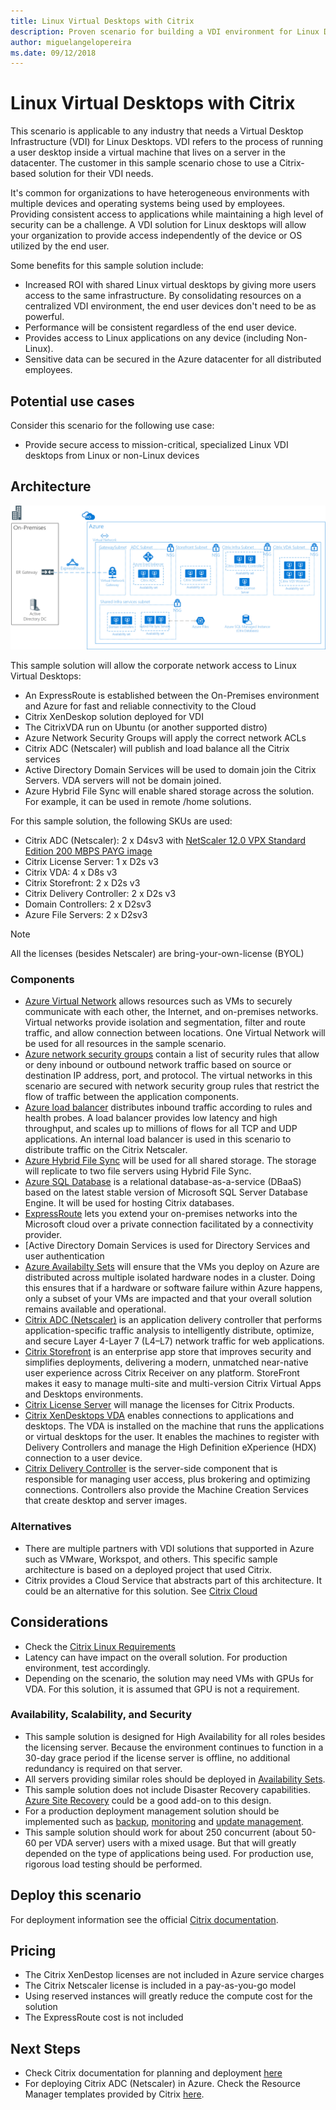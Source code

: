 ```yaml
---
title: Linux Virtual Desktops with Citrix
description: Proven scenario for building a VDI environment for Linux Desktops using Citrix on Azure.
author: miguelangelopereira 
ms.date: 09/12/2018 
---
```

# Linux Virtual Desktops with Citrix

This scenario is applicable to any industry that needs a Virtual Desktop Infrastructure (VDI) for Linux Desktops.  VDI refers to the process of running a user desktop inside a virtual machine that lives on a server in the datacenter. The customer in this sample scenario chose to use a Citrix-based solution for their VDI needs.

It's common for organizations to have heterogeneous environments with multiple devices and operating systems being used by employees. Providing consistent access to applications while maintaining a high level of security can be a challenge. A VDI solution for Linux desktops will allow your organization to provide access independently of the device or OS utilized by the end user.

Some benefits for this sample solution include:

- Increased ROI with shared Linux virtual desktops by giving more users access to the same infrastructure. By consolidating resources on a centralized VDI environment, the end user devices don't need to be as powerful.
- Performance will be consistent regardless of the end user device.
- Provides access to Linux applications on any device (including Non-Linux).
- Sensitive data can be secured in the Azure datacenter for all distributed employees.

## Potential use cases

Consider this scenario for the following use case:

- Provide secure access to mission-critical, specialized Linux VDI desktops from Linux or non-Linux devices

## Architecture

[![](./media/azure-citrix-sample-diagram.png "Architecture Diagram")](./media/azure-citrix-sample-diagram.png#lightbox)

This sample solution will allow the corporate network access to Linux Virtual Desktops:

- An ExpressRoute is established between the On-Premises environment and Azure for fast and reliable connectivity to the Cloud
- Citrix XenDeskop solution deployed for VDI
- The CitrixVDA run on Ubuntu (or another supported distro)
- Azure Network Security Groups will apply the correct network ACLs
- Citrix ADC (Netscaler) will publish and load balance all the Citrix services
- Active Directory Domain Services will be used to domain join the Citrix Servers. VDA servers will not be domain joined.
- Azure Hybrid File Sync will enable shared storage across the solution. For example, it can be used in remote /home solutions.

For this sample solution, the following SKUs are used:

- Citrix ADC (Netscaler): 2 x D4sv3 with [NetScaler 12.0 VPX Standard Edition 200 MBPS PAYG image](https://azuremarketplace.microsoft.com/pt-br/marketplace/apps/citrix.netscalervpx-120?tab=PlansAndPrice)
- Citrix License Server: 1 x D2s v3
- Citrix VDA: 4 x D8s v3
- Citrix Storefront: 2 x D2s v3
- Citrix Delivery Controller: 2 x D2s v3
- Domain Controllers: 2 x D2sv3
- Azure File Servers: 2 x D2sv3

> [!Note]
> All the licenses (besides Netscaler) are bring-your-own-license (BYOL)

### Components

- [Azure Virtual Network](/azure/virtual-network/virtual-networks-overview) allows resources such as VMs to securely communicate with each other, the Internet, and on-premises networks. Virtual networks provide isolation and segmentation, filter and route traffic, and allow connection between locations. One Virtual Network will be used  for all resources in the sample scenario.
- [Azure network security groups](/azure/virtual-network/security-overview) contain a list of security rules that allow or deny inbound or outbound network traffic based on source or destination IP address, port, and protocol. The virtual networks in this scenario are secured with network security group rules that restrict the flow of traffic between the application components.
- [Azure load balancer](/azure/application-gateway/overview) distributes inbound traffic according to rules and health probes. A load balancer provides low latency and high throughput, and scales up to millions of flows for all TCP and UDP applications. An internal load balancer is used in this scenario to distribute traffic on the Citrix Netscaler.
- [Azure Hybrid File Sync](https://github.com/MicrosoftDocs/azure-docs/edit/master/articles/storage/files/storage-sync-files-planning.md) will be used for all shared storage. The storage will replicate to two file servers using Hybrid File Sync.
- [Azure SQL Database](https://docs.microsoft.com/en-us/azure/sql-database/) is a relational database-as-a-service (DBaaS) based on the latest stable version of Microsoft SQL Server Database Engine. It will be used for hosting Citrix databases.
- [ExpressRoute](https://docs.microsoft.com/en-us/azure/expressroute/expressroute-introduction) lets you extend your on-premises networks into the Microsoft cloud over a private connection facilitated by a connectivity provider. 
- [Active Directory Domain Services is used for Directory Services and user authentication
- [Azure Availabilty Sets](https://docs.microsoft.com/en-us/azure/virtual-machines/windows/tutorial-availability-sets) will ensure that the VMs you deploy on Azure are distributed across multiple isolated hardware nodes in a cluster. Doing this ensures that if a hardware or software failure within Azure happens, only a subset of your VMs are impacted and that your overall solution remains available and operational. 
- [Citrix ADC (Netscaler)](https://www.citrix.com/products/citrix-adc/) is an application delivery controller that performs application-specific traffic analysis to intelligently distribute, optimize, and secure Layer 4-Layer 7 (L4–L7) network traffic for web applications. 
- [Citrix Storefront](https://www.citrix.com/products/citrix-virtual-apps-and-desktops/citrix-storefront.html) is an enterprise app store that improves security and simplifies deployments, delivering a modern, unmatched near-native user experience across Citrix Receiver on any platform. StoreFront makes it easy to manage multi-site and multi-version Citrix Virtual Apps and Desktops environments. 
- [Citrix License Server](https://www.citrix.com/buy/licensing/overview.html) will manage the licenses for Citrix Products.
- [Citrix XenDesktops VDA](https://docs.citrix.com/en-us/citrix-virtual-apps-desktops-service.html) enables connections to applications and desktops. The VDA is installed on the machine that runs the applications or virtual desktops for the user. It enables the machines to register with Delivery Controllers and manage the High Definition eXperience (HDX) connection to a user device.
- [Citrix Delivery Controller](https://docs.citrix.com/en-us/xenapp-and-xendesktop/7-15-ltsr/manage-deployment/delivery-controllers.html) is the server-side component that is responsible for managing user access, plus brokering and optimizing connections. Controllers also provide the Machine Creation Services that create desktop and server images.

### Alternatives

- There are multiple partners with VDI solutions that supported in Azure such as VMware, Workspot, and others. This specific sample architecture is based on a deployed project that used Citrix.
- Citrix provides a Cloud Service that abstracts part of this architecture. It could be an alternative for this solution. See [Citrix Cloud](https://www.citrix.com/products/citrix-cloud/)

## Considerations

- Check the [Citrix Linux Requirements](https://docs.citrix.com/en-us/linux-virtual-delivery-agent/current-release/system-requirements.html) 
- Latency can have impact on the overall solution. For production environment, test accordingly.
- Depending on the scenario, the solution may need VMs with GPUs for VDA. For this solution, it is assumed that GPU is not a requirement.

### Availability, Scalability, and Security

- This sample solution is designed for High Availability for all roles besides the licensing server. Because the environment continues to function in a 30-day grace period if the license server is offline, no additional redundancy is required on that server.
- All servers providing similar roles should be deployed in [Availability Sets](https://docs.microsoft.com/en-us/azure/virtual-machines/windows/manage-availability#configure-multiple-virtual-machines-in-an-availability-set-for-redundancy).
- This sample solution does not include Disaster Recovery capabilities. [Azure Site Recovery](https://docs.microsoft.com/en-us/azure/site-recovery/site-recovery-overview) could be a good add-on to this design.
- For a production deployment management solution should be implemented such as [backup](https://docs.microsoft.com/en-us/azure/backup/backup-introduction-to-azure-backup), [monitoring](https://docs.microsoft.com/en-us/azure/monitoring-and-diagnostics/monitoring-overview) and [update management](https://docs.microsoft.com/en-us/azure/automation/automation-update-management).
- This sample solution should work for about 250 concurrent (about 50-60 per VDA server) users with a mixed usage. But that will greatly depended on the type of applications being used. For production use, rigorous load testing should be performed.

## Deploy this scenario

For deployment information see the official [Citrix documentation](https://docs.citrix.com/en-us/citrix-virtual-apps-desktops/install-configure.html).

## Pricing

- The Citrix XenDestop licenses are not included in Azure service charges
- The Citrix Netscaler license is included in a pay-as-you-go model
- Using reserved instances will greatly reduce the compute cost for the solution
- The ExpressRoute cost is not included

## Next Steps

- Check Citrix documentation for planning and deployment [here](https://docs.citrix.com/en-us/citrix-virtual-apps-desktops/install-configure.html)
- For deploying Citrix ADC (Netscaler) in Azure. Check the Resource Manager templates provided by Citrix [here](https://github.com/citrix/netscaler-azure-templates). 
